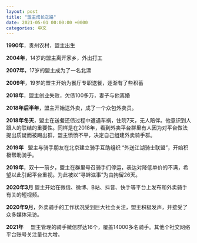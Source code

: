 ```yaml
---
layout: post
title: "盟主成长之路"
date: 2021-05-01 00:00:00 +0000
categories: 中文
---
```


__1990年__，贵州农村，盟主出生

__2004年__，14岁的盟主离开家乡，外出打工

__2007年__，17岁的盟主成为了一名北漂

__2009年__，19岁的盟主开始为餐厅专职送餐，逐渐有了些积蓄

__2018年__，盟主创业失败，欠债100多万，妻子与他离婚

__2018年后半年__，盟主开始送外卖，成了一个众包外卖员。

__2018年冬天__，盟主在送餐还债过程中遭遇车祸，住院7天，无人陪伴。他意识到人跟人的联结的重要性。同样是在2018年，看到外卖平台群里有人因为对平台做法提出质疑而被踢出群，盟主愤愤不平，决定自己组建外卖骑手群。

__2019年__   盟主与骑手朋友在北京建立骑手互助组织 “外送江湖骑士联盟”，开始积极帮助骑手。

__2019年__，双十一前夕，盟主在群里号召骑手们停运，表达对降低单价的不满，希望以此引起平台重视。为此被以“寻衅滋事”为由拘留26天。

__2020年3月__ 盟主开始在微信、微博、B站、抖音、快手等平台上发布和外卖骑手有关的短视频。

__2020年9月__，外卖骑手的工作状况受到巨大社会关注，盟主积极发声，并接受了众多媒体采访。

__2021年__     盟主管理的骑手微信群达16个，覆盖14000多名骑手。其他个社交网络平台账号关注量也大增。
